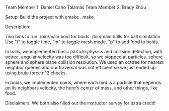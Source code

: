 Team Member 1: Daniel Cano Talamas
Team Member 2: Brady Zhou

Setup:
Build the project with 
cmake .
make

Description: 

Two bins to run
./bin/main boid
for boids
./bin/main balls
for ball simulation
Use "t" to toggle time, "m" to toggle mesh mode, "p" to add food to boids.

In balls, we implemented basic particle physics and collision detection, 
with octree. angular velocity was too difficult, so we stopped at particles.
sphere sphere and sphere plane collision resolution. We used an octtree for 
nearest neighbor queries and our traversal was not efficient so we just ended
up using brute force n^2 checks.

In boids, we implemented boids, where each bird is a particle that depends on 
its neighbors velocity, the herd's center of mass, and other things, like food.

Disclaimers:
We both also filled out the instructor survey for extra credit!
